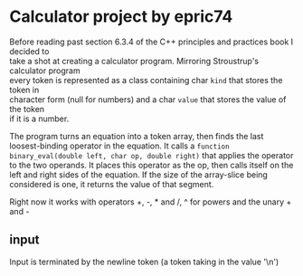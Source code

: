 # Calculator project by epric74

Before reading past section 6.3.4 of the C++ principles and practices book I decided to  
take a shot at creating a calculator program. Mirroring Stroustrup's calculator program  
every token is represented as a class containing char ```kind``` that stores the token in   
character form (null for numbers) and a char ```value``` that stores the value of the token  
if it is a number.

The program turns an equation into a token array, then finds the last
loosest-binding operator in the equation. It calls a ```function binary_eval(double left, char op, double right)```
that applies the operator to the two operands. It places this operator as the op, then calls itself on the left
and right sides of the equation. If the size of the array-slice being considered is one, it returns the value of that
segment.

Right now it works with operators +, -, * and /, ^ for powers and the unary + and -

## input
Input is terminated by the newline token (a token taking in the value '\n')
